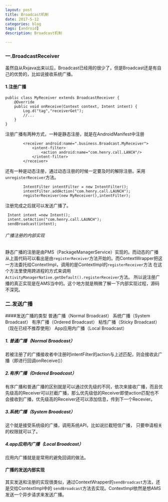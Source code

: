 ```yaml
---
layout: post
title: Broadcast机制
date: 2017-5-12
categories: blog
tags: [android]
description: Broadcast机制

---
```

 ### 一.BroadcastReceiver
虽然自从Rxjava出来以后，Broadcast已经用的很少了，但是Broadcast还是有自己的优势的，比如说接收系统广播。

#### 1.注册广播
```
public class MyReceiver extends BroadcastReceiver {
    @Override
    public void onReceive(Context context, Intent intent) {
        Log.d("tag","receiverGet");
        //...
    }
}
```

注册广播有两种方式，一种是静态注册，就是在AndroidManifest中注册
```
        <receiver android:name=".business.Broadcast.MyReceiver">
            <intent-filter>
                <action android:name="com.henry.call.LANCH"/>
            </intent-filter>
        </receiver>
```

还有一种是动态注册，通过动态注册的时候一定要及时的解除注册。采用`unregisterReceiver`方法。

```
        IntentFilter intentFilter = new IntentFilter();
        intentFilter.addAction("com.henry.call.LAUNCH");
        registerReceiver(new MyReceiver(),intentFilter);
```

注册完成之后就可以发送广播了。
```
 Intent intent =new Intent();
 intent.setAction("com.henry.call.LAUNCH");
 sendBroadcast(intent);
```

###### 广播注册的内部实现
静态广播的注册是由PMS（PackageManagerService）实现的。而动态的广播从上面代码可以看出是由`registerReceiver`方法开始的。而ContextWrapper把这一方法委托给ContextImpl，调用的是ContextImpl的`registerReceiver`方法
在这个方法里使用跨进程的方式来调用`ActivityManagerNative.getDefault().registerReceiver`方法。
所以说注册广播的真正实现是在AMS当中的。这个地方就是稍微了解一下内部实现过程，源码不深究。

### 二.发送广播

####发送广播的类型
普通广播（Normal Broadcast）
系统广播（System Broadcast）
有序广播（Ordered Broadcast）
粘性广播（Sticky Broadcast）（现在已经不推荐使用）
App应用内广播（Local Broadcast）

##### 1. 普通广播（Normal Broadcast）
若被注册了的广播接收者中注册时intentFilter的action与上述匹配，则会接收此广播（即进行回调onReceive()）

##### 2.有序广播（Ordered Broadcast）
有序广播和普通广播的区别就是可以通过优先级的不同，依次来接收广播，而且优先级高的Receiver可以拦截广播，那么优先级低的Receiver即使action匹配也不会接收到广播，优先级高的Receiver还可以添加信息，传到下一个Recevier。

##### 3.系统广播（System Broadcast）
这个就是接受系统级的广播，调用系统API，比如说拦截短信广播，
只要申请相关的权限就可以了。

##### 4.app应用内广播（Local Broadcast）
应用内广播就是是常用的避免回调的做法。

#### 广播的发送内部实现
其实发送和注册的实现很类似，通过ContextWrapper的`sendBroadcast`方法，还是交给ContextImpl中的 `sendBroadcast`方法去实现。ContextImpl依然是想AMS发送一个异步请求来发送广播。